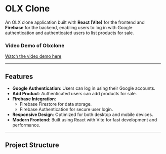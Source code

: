# OLX Clone

An OLX clone application built with **React (Vite)** for the frontend and **Firebase** for the backend, enabling users to log in with Google authentication and authenticated users to list products for sale.

### Video Demo of Olxclone
[Watch the video demo here](https://www.linkedin.com/posts/vishnu-cheruvakkara-231b8b235_reactjs-contextapi-webdevelopment-activity-7283701684474716160-r_nS?utm_source=share&utm_medium=member_desktop)


---

## Features

- **Google Authentication**: Users can log in using their Google accounts.
- **Add Product**: Authenticated users can add products for sale.
- **Firebase Integration**: 
  - Firebase Firestore for data storage.
  - Firebase Authentication for secure user login.
- **Responsive Design**: Optimized for both desktop and mobile devices.
- **Modern Frontend**: Built using React with Vite for fast development and performance.

---

## Project Structure


